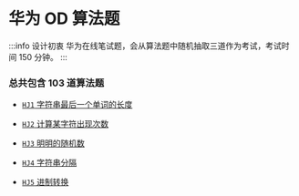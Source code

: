 <script lang="ts" setup>
import { loginRead } from '@/utils/login-read'
loginRead('n10017')
</script>

# 华为 OD 算法题

<ClientOnly><AppRead code="n10017" /></ClientOnly>

:::info 设计初衷
华为在线笔试题，会从算法题中随机抽取三道作为考试，考试时间 150 分钟。
:::

### 总共包含 103 道算法题

-   [`HJ1` 字符串最后一个单词的长度](/test/huawei/code/hj1)

-   [`HJ2` 计算某字符出现次数](/test/huawei/code/hj2)

-   [`HJ3` 明明的随机数](/test/huawei/code/hj3)

-   [`HJ4` 字符串分隔](/test/huawei/code/hj4)

-   [`HJ5` 进制转换 ](/test/huawei/code/hj5)
